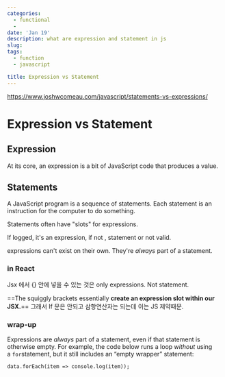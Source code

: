 ```yaml
---
categories:
  - functional
  -
date: 'Jan 19'
description: what are expression and statement in js
slug:
tags:
  - function
  - javascript

title: Expression vs Statement
---
```


https://www.joshwcomeau.com/javascript/statements-vs-expressions/

# Expression vs Statement

## Expression

At its core, an expression is a bit of JavaScript code that produces a value.

## Statements

A JavaScript program is a sequence of statements. Each statement is an instruction for the computer to do something.

Statements often have "slots" for expressions.

If logged, it's an expression, if not , statement or not valid.

expressions can't exist on their own. They're *always* part of a statement.

### in React

Jsx 에서 {} 안에 넣을 수 있는 것은 only expressions. Not statement.

==The squiggly brackets essentially **create an expression slot within our JSX.**==
그래서 If 문은 안되고 삼항연산자는 되는데 이는 JS 제약때문.

### wrap-up

Expressions are *always* part of a statement, even if that statement is otherwise empty. For example, the code below runs a loop *without* using a `for`statement, but it still includes an “empty wrapper” statement:

`data.forEach(item => console.log(item));`
